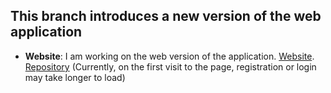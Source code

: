 ## This branch introduces a new version of the web application

- **Website**: I am working on the web version of the application. [Website](https://meetme-web-q5ol.onrender.com/). [Repository](https://github.com/gszczure/MeetMe_Web_App) (Currently, on the first visit to the page, registration or login may take longer to load)
